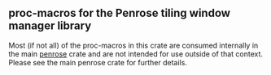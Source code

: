 ## proc-macros for the Penrose tiling window manager library

Most (if not all) of the proc-macros in this crate are consumed internally in
the main [penrose][1] crate and are not intended for use outside of that
context. Please see the main penrose crate for further details.

  [1]: https://crates.io/crates/penrose
